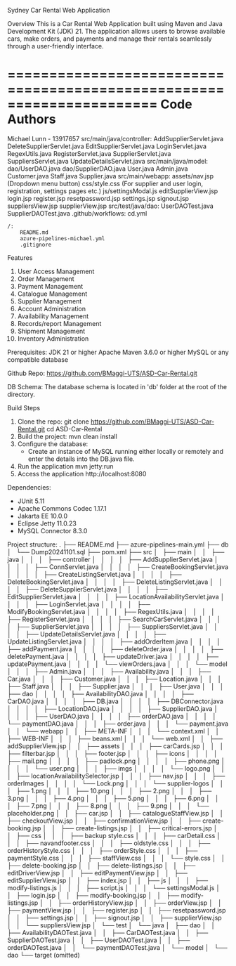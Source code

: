 Sydney Car Rental Web Application

Overview
This is a Car Rental Web Application built using Maven and Java Development Kit (JDK) 21. The application allows users to browse available cars, make orders, and payments and manage their rentals seamlessly through a user-friendly interface.

======================================================================
Code Authors
======================================================================

Michael Lunn - 13917657
    src/main/java/controller:
        AddSupplierServlet.java
        DeleteSupplierServlet.java
        EditSupplierServlet.java
        LoginServlet.java
        RegexUtils.java
        RegisterServlet.java
        SupplierServlet.java
        SuppliersServlet.java
        UpdateDetailsServlet.java
    src/main/java/model:
        dao/UserDAO.java
        dao/SupplierDAO.java
        User.java
        Admin.java
        Customer.java
        Staff.java
        Supplier.java
    src/main/webapp:
        assets/nav.jsp (Dropdown menu button)
        css/style.css (For supplier and user login, registration, settings pages etc.)
        js/settingsModal.js
        editSupplierView.jsp
        login.jsp
        register.jsp
        resetpassword.jsp
        settings.jsp
        signout.jsp
        suppliersView.jsp
        supplierView.jsp
    src/test/java/dao:
        UserDAOTest.java
        SupplierDAOTest.java
    .github/workflows:
        cd.yml
        
    /:
        README.md
        azure-pipelines-michael.yml
        .gitignore



        



Features
1. User Access Management
2. Order Management
3. Payment Management
4. Catalogue Management
5. Supplier Management
6. Account Administration
7. Availability Management
8. Records/report Management
9. Shipment Management
10. Inventory Administration

Prerequisites:
JDK 21 or higher
Apache Maven 3.6.0 or higher
MySQL or any compatible database

Github Repo:
https://github.com/BMaggi-UTS/ASD-Car-Rental.git

DB Schema:
The database schema is located in 'db' folder at the root of the directory.

Build Steps

1. Clone the repo:
    git clone https://github.com/BMaggi-UTS/ASD-Car-Rental.git
    cd ASD-Car-Rental
2. Build the project:
    mvn clean install
3. Configure the database:
    - Create an instance of MySQL running either locally or remotely and enter the details into the DB.java file.
4. Run the application
    mvn jetty:run
5. Access the application
    http://localhost:8080

Dependencies:
- JUnit 5.11
- Apache Commons Codec 1.17.1
- Jakarta EE 10.0.0
- Eclipse Jetty 11.0.23
- MySQL Connector 8.3.0

Project structure:
.
├── README.md
├── azure-pipelines-main.yml
├── db
│   └── Dump20241101.sql
├── pom.xml
├── src
│   ├── main
│   │   ├── java
│   │   │   ├── controller
│   │   │   │   ├── AddSupplierServlet.java
│   │   │   │   ├── ConnServlet.java
│   │   │   │   ├── CreateBookingServlet.java
│   │   │   │   ├── CreateListingServlet.java
│   │   │   │   ├── DeleteBookingServlet.java
│   │   │   │   ├── DeleteListingServlet.java
│   │   │   │   ├── DeleteSupplierServlet.java
│   │   │   │   ├── EditSupplierServlet.java
│   │   │   │   ├── LocationAvailabilityServlet.java
│   │   │   │   ├── LoginServlet.java
│   │   │   │   ├── ModifyBookingServlet.java
│   │   │   │   ├── RegexUtils.java
│   │   │   │   ├── RegisterServlet.java
│   │   │   │   ├── SearchCarServlet.java
│   │   │   │   ├── SupplierServlet.java
│   │   │   │   ├── SuppliersServlet.java
│   │   │   │   ├── UpdateDetailsServlet.java
│   │   │   │   ├── UpdateListingServlet.java
│   │   │   │   ├── addOrderItem.java
│   │   │   │   ├── addPayment.java
│   │   │   │   ├── deleteOrder.java
│   │   │   │   ├── deletePayment.java
│   │   │   │   ├── updateDriver.java
│   │   │   │   ├── updatePayment.java
│   │   │   │   └── viewOrders.java
│   │   │   └── model
│   │   │       ├── Admin.java
│   │   │       ├── Availability.java
│   │   │       ├── Car.java
│   │   │       ├── Customer.java
│   │   │       ├── Location.java
│   │   │       ├── Staff.java
│   │   │       ├── Supplier.java
│   │   │       ├── User.java
│   │   │       ├── dao
│   │   │       │   ├── AvailabilityDAO.java
│   │   │       │   ├── CarDAO.java
│   │   │       │   ├── DB.java
│   │   │       │   ├── DBConnector.java
│   │   │       │   ├── LocationDAO.java
│   │   │       │   ├── SupplierDAO.java
│   │   │       │   ├── UserDAO.java
│   │   │       │   ├── orderDAO.java
│   │   │       │   └── paymentDAO.java
│   │   │       ├── order.java
│   │   │       └── payment.java
│   │   └── webapp
│   │       ├── META-INF
│   │       │   └── context.xml
│   │       ├── WEB-INF
│   │       │   ├── beans.xml
│   │       │   └── web.xml
│   │       ├── addSupplierView.jsp
│   │       ├── assets
│   │       │   ├── carCards.jsp
│   │       │   ├── filterbar.jsp
│   │       │   ├── footer.jsp
│   │       │   ├── icons
│   │       │   │   ├── mail.png
│   │       │   │   ├── padlock.png
│   │       │   │   ├── phone.png
│   │       │   │   └── user.png
│   │       │   ├── imgs
│   │       │   │   └── logo.png
│   │       │   ├── locationAvailabilitySelector.jsp
│   │       │   ├── nav.jsp
│   │       │   ├── orderImages
│   │       │   │   └── Lock.png
│   │       │   └── supplier-logos
│   │       │       ├── 1.png
│   │       │       ├── 10.png
│   │       │       ├── 2.png
│   │       │       ├── 3.png
│   │       │       ├── 4.png
│   │       │       ├── 5.png
│   │       │       ├── 6.png
│   │       │       ├── 7.png
│   │       │       ├── 8.png
│   │       │       ├── 9.png
│   │       │       └── placeholder.png
│   │       ├── car.jsp
│   │       ├── catalogueStaffView.jsp
│   │       ├── checkoutView.jsp
│   │       ├── confirmationView.jsp
│   │       ├── create-booking.jsp
│   │       ├── create-listings.jsp
│   │       ├── critical-errors.jsp
│   │       ├── css
│   │       │   ├── backup style.css
│   │       │   ├── carDetail.css
│   │       │   ├── navandfooter.css
│   │       │   ├── oldstyle.css
│   │       │   ├── orderHistoryStyle.css
│   │       │   ├── orderStyle.css
│   │       │   ├── paymentStyle.css
│   │       │   ├── staffView.css
│   │       │   └── style.css
│   │       ├── delete-booking.jsp
│   │       ├── delete-listings.jsp
│   │       ├── editDriverView.jsp
│   │       ├── editPaymentView.jsp
│   │       ├── editSupplierView.jsp
│   │       ├── index.jsp
│   │       ├── js
│   │       │   ├── modify-listings.js
│   │       │   ├── script.js
│   │       │   └── settingsModal.js
│   │       ├── login.jsp
│   │       ├── modify-booking.jsp
│   │       ├── modify-listings.jsp
│   │       ├── orderHistoryView.jsp
│   │       ├── orderView.jsp
│   │       ├── paymentView.jsp
│   │       ├── register.jsp
│   │       ├── resetpassword.jsp
│   │       ├── settings.jsp
│   │       ├── signout.jsp
│   │       ├── supplierView.jsp
│   │       └── suppliersView.jsp
│   └── test
│       └── java
│           ├── dao
│           │   ├── AvailabilityDAOTest.java
│           │   ├── CarDAOTest.java
│           │   ├── SupplierDAOTest.java
│           │   ├── UserDAOTest.java
│           │   ├── orderDAOTest.java
│           │   └── paymentDAOTest.java
│           └── model
│               └── dao
└── target (omitted)
